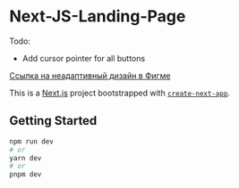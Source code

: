 # Next-JS-Landing-Page

Todo:
- Add cursor pointer for all buttons

[Ссылка на неадаптивный дизайн в Фигме](<https://www.figma.com/file/xPVEGPoRY58y4pqty5VpQk/Responsive%2FComponents-Landing-Page---Construction-Company-(Community)?type=design&node-id=47-347&t=y1cLNnoYclREKqXA-0>)

This is a [Next.js](https://nextjs.org/) project bootstrapped with [`create-next-app`](https://github.com/vercel/next.js/tree/canary/packages/create-next-app).

## Getting Started

```bash
npm run dev
# or
yarn dev
# or
pnpm dev
```
